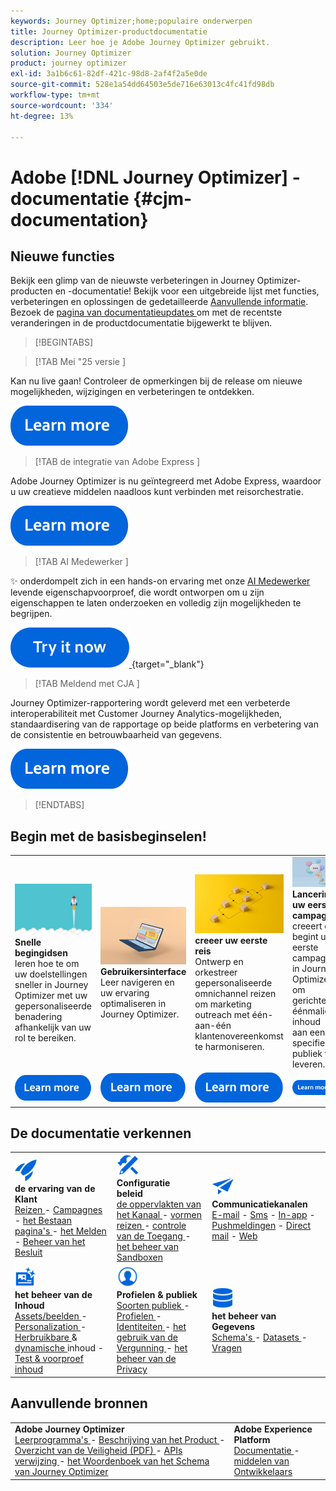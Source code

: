 ```yaml
---
keywords: Journey Optimizer;home;populaire onderwerpen
title: Journey Optimizer-productdocumentatie
description: Leer hoe je Adobe Journey Optimizer gebruikt.
solution: Journey Optimizer
product: journey optimizer
exl-id: 3a1b6c61-82df-421c-98d8-2af4f2a5e0de
source-git-commit: 528e1a54dd64503e5de716e63013c4fc41fd98db
workflow-type: tm+mt
source-wordcount: '334'
ht-degree: 13%

---
```


# Adobe [!DNL Journey Optimizer] -documentatie {#cjm-documentation}

## Nieuwe functies

Bekijk een glimp van de nieuwste verbeteringen in Journey Optimizer-producten en -documentatie! Bekijk voor een uitgebreide lijst met functies, verbeteringen en oplossingen de gedetailleerde [Aanvullende informatie](using/rn/release-notes.md). Bezoek de [ pagina van documentatieupdates ](using/rn/documentation-updates.md) om met de recentste veranderingen in de productdocumentatie bijgewerkt te blijven.

>[!BEGINTABS]

>[!TAB  Mei &quot;25 versie ]

Kan nu live gaan! Controleer de opmerkingen bij de release om nieuwe mogelijkheden, wijzigingen en verbeteringen te ontdekken.

[![ leer meer ](using/assets/do-not-localize/learn-more-button.svg)](using/rn/release-notes.md)

>[!TAB  de integratie van Adobe Express ]

Adobe Journey Optimizer is nu geïntegreerd met Adobe Express, waardoor u uw creatieve middelen naadloos kunt verbinden met reisorchestratie.

[![ leer meer ](using/assets/do-not-localize/learn-more-button.svg)](using/integrations/express.md)

>[!TAB  AI Medewerker ]

✨ onderdompelt zich in een hands-on ervaring met onze [ AI Medewerker ](../help/using/content-management/gs-generative.md) levende eigenschapvoorproef, die wordt ontworpen om u zijn eigenschappen te laten onderzoeken en volledig zijn mogelijkheden te begrijpen.

[![ leer meer ](using/assets/do-not-localize/try-it-button.svg) ](https://experienceleague.adobe.com/nl/apps/journey-optimizer/ai-assistant-content-accelerator){target="_blank"}

>[!TAB  Meldend met CJA ]

Journey Optimizer-rapportering wordt geleverd met een verbeterde interoperabiliteit met Customer Journey Analytics-mogelijkheden, standaardisering van de rapportage op beide platforms en verbetering van de consistentie en betrouwbaarheid van gegevens.

[![ leer meer ](using/assets/do-not-localize/learn-more-button.svg)](using/reports/report-gs-cja.md)


>[!ENDTABS]

## Begin met de basisbeginselen!

<table style="table-layout:fixed">
  <tr style="border: 0;">
    <td>
    <a href="using/start/quick-start.md"><img src="using/assets/do-not-localize/start-quick.png"></a>
    <div><strong> Snelle begingidsen </strong><br/> leren hoe te om uw doelstellingen sneller in Journey Optimizer met uw gepersonaliseerde benadering afhankelijk van uw rol te bereiken.</div>
    </td>
    <td>
    <a href="using/start/user-interface.md"><img src="using/assets/do-not-localize/start-interface.jpeg"></a>
    <div><strong>Gebruikersinterface</strong><br/>Leer navigeren en uw ervaring optimaliseren in Journey Optimizer.</div>
    </td>
    <td>
    <a href="using/building-journeys/journey-gs.md"><img src="using/assets/do-not-localize/start-journey.jpeg"></a>
    <div><strong> creeer uw eerste reis </strong><br/> Ontwerp en orkestreer gepersonaliseerde omnichannel reizen om marketing outreach met één-aan-één klantenovereenkomst te harmoniseren. 
    </div>
    </td>
    <td>
    <a href="using/campaigns/create-campaign.md"><img src="using/assets/do-not-localize/start-campaign.jpeg"></a>
    <div><strong> Lancering uw eerste campagne </strong><br/> creeert en begint uw eerste campagne in Journey Optimizer om gerichte, éénmalige inhoud aan een specifiek publiek te leveren.</div>
    </td>
  </tr>
  <tr style="border: 0;">
    <td align="center"><a href="using/start/quick-start.md"><img src="using/assets/do-not-localize/learn-more-button.svg"></a></td>
    <td align="center"><a href="using/start/user-interface.md"><img src="using/assets/do-not-localize/learn-more-button.svg"></a></td>
    <td align="center"><a href="using/building-journeys/journey-gs.md"><img src="using/assets/do-not-localize/learn-more-button.svg"></a></td>
    <td align="center"><a href="using/campaigns/create-campaign.md"><img src="using/assets/do-not-localize/learn-more-button.svg"></a></td>
    </tr>
</table>

## De documentatie verkennen

<table style="table-layout:auto">
  <tr style="border: 0;">
    <td>
      <img src="using/assets/do-not-localize/icon-quick-start.svg" width="35px"><br/>
      <strong> de ervaring van de Klant </strong><br/> <a href="using/building-journeys/journey.md"> Reizen </a> - <a href="using/campaigns/get-started-with-campaigns.md"> Campagnes </a> - <a href="using/landing-pages/get-started-lp.md"> het Bestaan pagina's </a> - <a href="using/reports/live-report.md"> het Melden </a> - <a href="using/offers/get-started/starting-offer-decisioning.md"> Beheer van het Besluit </a>
    </td>
    <td>
      <img src="using/assets/do-not-localize/icon-configure.svg" width="35px"><br/>
      <strong> Configuratie <br/> beleid </strong><br/> <a href="using/configuration/channel-surfaces.md"> de oppervlakten van het Kanaal </a> - <a href="using/configuration/about-data-sources-events-actions.md"> vormen reizen </a> - <a href="using/administration/permissions-overview.md"> controle van de Toegang </a> - <a href="using/administration/sandboxes.md"> het beheer van Sandboxen </a>
    </td>
    <td>
      <img src="using/assets/do-not-localize/icon-campaign.svg" width="35px"><br/>
      <strong>Communicatiekanalen</strong><br/><a href="using/email/get-started-email.md">E-mail</a> - <a href="using/sms/get-started-sms.md">Sms</a> - <a href="using/in-app/get-started-in-app.md">In-app</a> - <a href="using/push/get-started-push.md">Pushmeldingen</a> - <a href="using/direct-mail/get-started-direct-mail.md">Direct mail</a> - <a href="using/web/get-started-web.md">Web</a>
    </td>
  </tr>
  <tr style="border: 0;">
    <td>
      <img src="using/assets/do-not-localize/icon-content.svg" width="35px"><br/>
      <strong> het beheer van de Inhoud </strong><br/> <a href="using/integrations/assets.md"> Assets/beelden </a> - <a href="using/personalization/personalize.md"> Personalization </a> - <a href="using/content-management/content-templates.md"> Herbruikbare </a> &amp; <a href="using/personalization/dynamic-content.md"> dynamische </a> inhoud - <a href="using/content-management/preview-test.md"> Test &amp; voorproef inhoud </a>
    </td>
    <td>
      <img src="using/assets/do-not-localize/icon_profile-audience.svg" width="35px"><br/>
      <strong> Profielen &amp; publiek </strong><br/> <a href="using/audience/about-audiences.md"> Soorten publiek </a> - <a href="using/audience/get-started-profiles.md"> Profielen </a> - <a href="using/audience/get-started-identity.md"> Identiteiten </a> - <a href="using/audience/license-usage.md"> het gebruik van de Vergunning </a> - <a href="using/privacy/get-started-privacy.md"> het beheer van de Privacy </a>
    </td>
    <td>
      <img src="using/assets/do-not-localize/icon-data.svg" width="35px"><br/>
      <strong> het beheer van Gegevens </strong><br/> <a href="using/data/get-started-schemas.md"> Schema's </a> - <a href="using/data/get-started-datasets.md"> Datasets </a> - <a href="using/data/get-started-queries.md"> Vragen </a>
    </td>
  </tr>
</table>

## Aanvullende bronnen

<table style="table-layout:fixed"><tr style="border: 0;">
<td><strong> Adobe Journey Optimizer </strong><br/>
<a href="https://experienceleague.adobe.com/docs/journey-optimizer-learn/tutorials/overview.html?lang=nl-NL" target="_blank"> Leerprogramma's </a> - <a href="https://helpx.adobe.com/nl/legal/product-descriptions/adobe-journey-optimizer.html" target="_blank"> Beschrijving van het Product </a> - <a href="https://www.adobe.com/content/dam/cc/en/security/pdfs/AJO_SecurityOverview.pdf" target="_blank"> Overzicht van de Veiligheid (PDF) </a> - <a href="https://developer.adobe.com/journey-optimizer-apis/" target="_blank"> APIs verwijzing </a> - <a href="https://experienceleague.adobe.com/tools/ajo-schemas/schema-dictionary.html?lang=nl-NL" target="_blank"> het Woordenboek van het Schema van Journey Optimizer </a>

</td>
<td><strong> Adobe Experience Platform </strong><br/>
<a href="https://experienceleague.adobe.com/docs/experience-platform/landing/home.html?lang=nl-NL" target="_blank"> Documentatie </a> - <a href="https://www.adobe.com/nl/experience-platform/documentation-and-developer-resources.html" target="_blank"> middelen van Ontwikkelaars </a>
</td>
</tr></table>

<!--table style="table-layout:auto"><tr style="border: 0;"><td><img src="using/assets/do-not-localize/newsletter.png"></td><td>
<b>Stay informed and elevate your Adobe Journey Optimizer experience!</b><br/>Sign up for our quarterly newsletter. Gain exclusive access to the latest product updates, captivating stories, real-world use cases, valuable tips, and more – all delivered directly to your inbox every quarter. <a href="https://www.adobe.com/subscription/Adobe_Journey_Optimizer_NL.html">Sign up today!</a></td></tr></table-->
